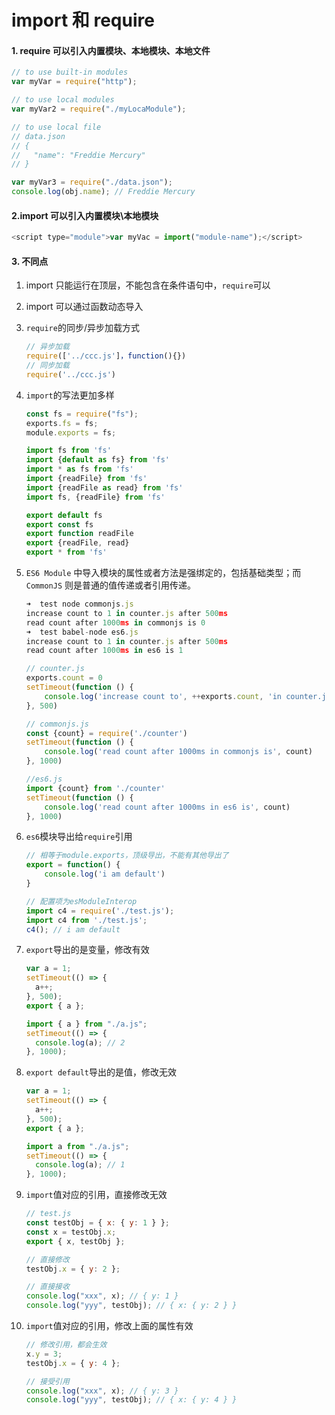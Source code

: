 # import 和 require

#### 1. require 可以引入内置模块、本地模块、本地文件

```js
// to use built-in modules
var myVar = require("http");

// to use local modules
var myVar2 = require("./myLocaModule");

// to use local file
// data.json
// {
//   "name": "Freddie Mercury"
// }

var myVar3 = require("./data.json");
console.log(obj.name); // Freddie Mercury
```

#### 2.import 可以引入内置模块\本地模块

```js
<script type="module">var myVac = import("module-name");</script>
```

#### 3. 不同点

1. import 只能运行在顶层，不能包含在条件语句中，`require`可以
2. import 可以通过函数动态导入
3. `require`的同步/异步加载方式

   ```js
   // 异步加载
   require(['../ccc.js']，function(){})
   // 同步加载
   require('../ccc.js')
   ```

4. `import`的写法更加多样

   ```js
   const fs = require("fs");
   exports.fs = fs;
   module.exports = fs;
   ```

   ```js
   import fs from 'fs'
   import {default as fs} from 'fs'
   import * as fs from 'fs'
   import {readFile} from 'fs'
   import {readFile as read} from 'fs'
   import fs, {readFile} from 'fs'

   export default fs
   export const fs
   export function readFile
   export {readFile, read}
   export * from 'fs'
   ```

5. `ES6 Module` 中导入模块的属性或者方法是强绑定的，包括基础类型；而 `CommonJS` 则是普通的值传递或者引用传递。

   ```js
   ➜  test node commonjs.js
   increase count to 1 in counter.js after 500ms
   read count after 1000ms in commonjs is 0
   ➜  test babel-node es6.js
   increase count to 1 in counter.js after 500ms
   read count after 1000ms in es6 is 1

   // counter.js
   exports.count = 0
   setTimeout(function () {
       console.log('increase count to', ++exports.count, 'in counter.js after 500ms')
   }, 500)

   // commonjs.js
   const {count} = require('./counter')
   setTimeout(function () {
       console.log('read count after 1000ms in commonjs is', count)
   }, 1000)

   //es6.js
   import {count} from './counter'
   setTimeout(function () {
       console.log('read count after 1000ms in es6 is', count)
   }, 1000)
   ```

6. `es6`模块导出给`require`引用

   ```js
   // 相等于module.exports，顶级导出，不能有其他导出了
   export = function() {
       console.log('i am default')
   }
   ```

   ```js
   // 配置项为esModuleInterop
   import c4 = require('./test.js');
   import c4 from './test.js';
   c4(); // i am default
   ```

7. `export`导出的是变量，修改有效

   ```js
   var a = 1;
   setTimeout(() => {
     a++;
   }, 500);
   export { a };
   ```

   ```js
   import { a } from "./a.js";
   setTimeout(() => {
     console.log(a); // 2
   }, 1000);
   ```

8. `export default`导出的是值，修改无效

   ```js
   var a = 1;
   setTimeout(() => {
     a++;
   }, 500);
   export { a };
   ```

   ```js
   import a from "./a.js";
   setTimeout(() => {
     console.log(a); // 1
   }, 1000);
   ```

9. `import`值对应的引用，直接修改无效

   ```js
   // test.js
   const testObj = { x: { y: 1 } };
   const x = testObj.x;
   export { x, testObj };
   ```

   ```js
   // 直接修改
   testObj.x = { y: 2 };
   ```

   ```js
   // 直接接收
   console.log("xxx", x); // { y: 1 }
   console.log("yyy", testObj); // { x: { y: 2 } }
   ```

10. `import`值对应的引用，修改上面的属性有效

    ```js
    // 修改引用，都会生效
    x.y = 3;
    testObj.x = { y: 4 };
    ```

    ```js
    // 接受引用
    console.log("xxx", x); // { y: 3 }
    console.log("yyy", testObj); // { x: { y: 4 } }
    ```
